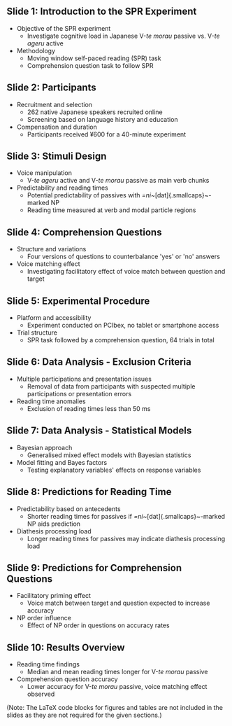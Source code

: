 ## Slide 1: Introduction to the SPR Experiment

- Objective of the SPR experiment
  - Investigate cognitive load in Japanese V-*te morau* passive vs. V-*te ageru* active
- Methodology
  - Moving window self-paced reading (SPR) task
  - Comprehension question task to follow SPR

## Slide 2: Participants

- Recruitment and selection
  - 262 native Japanese speakers recruited online
  - Screening based on language history and education
- Compensation and duration
  - Participants received ¥600 for a 40-minute experiment

## Slide 3: Stimuli Design

- Voice manipulation
  - V-*te ageru* active and V-*te morau* passive as main verb chunks
- Predictability and reading times
  - Potential predictability of passives with *=ni*~[dat]{.smallcaps}~-marked NP
  - Reading time measured at verb and modal particle regions

## Slide 4: Comprehension Questions

- Structure and variations
  - Four versions of questions to counterbalance 'yes' or 'no' answers
- Voice matching effect
  - Investigating facilitatory effect of voice match between question and target

## Slide 5: Experimental Procedure

- Platform and accessibility
  - Experiment conducted on PCIbex, no tablet or smartphone access
- Trial structure
  - SPR task followed by a comprehension question, 64 trials in total

## Slide 6: Data Analysis - Exclusion Criteria

- Multiple participations and presentation issues
  - Removal of data from participants with suspected multiple participations or presentation errors
- Reading time anomalies
  - Exclusion of reading times less than 50 ms

## Slide 7: Data Analysis - Statistical Models

- Bayesian approach
  - Generalised mixed effect models with Bayesian statistics
- Model fitting and Bayes factors
  - Testing explanatory variables' effects on response variables

## Slide 8: Predictions for Reading Time

- Predictability based on antecedents
  - Shorter reading times for passives if *=ni*~[dat]{.smallcaps}~-marked NP aids prediction
- Diathesis processing load
  - Longer reading times for passives may indicate diathesis processing load

## Slide 9: Predictions for Comprehension Questions

- Facilitatory priming effect
  - Voice match between target and question expected to increase accuracy
- NP order influence
  - Effect of NP order in questions on accuracy rates

## Slide 10: Results Overview

- Reading time findings
  - Median and mean reading times longer for V-*te morau* passive
- Comprehension question accuracy
  - Lower accuracy for V-*te morau* passive, voice matching effect observed

(Note: The LaTeX code blocks for figures and tables are not included in the slides as they are not required for the given sections.)